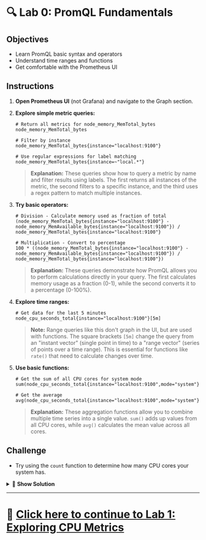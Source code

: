 # 🔍 Lab 0: PromQL Fundamentals

## Objectives
- Learn PromQL basic syntax and operators
- Understand time ranges and functions
- Get comfortable with the Prometheus UI

## Instructions
1. **Open Prometheus UI** (not Grafana) and navigate to the Graph section.
2. **Explore simple metric queries:**
   ```
   # Return all metrics for node_memory_MemTotal_bytes
   node_memory_MemTotal_bytes
   ```
   
   ```
   # Filter by instance
   node_memory_MemTotal_bytes{instance="localhost:9100"}
   ```
   
   ```
   # Use regular expressions for label matching
   node_memory_MemTotal_bytes{instance=~"local.*"}
   ```
   
   > **Explanation:** These queries show how to query a metric by name and filter results using labels. The first returns all instances of the metric, the second filters to a specific instance, and the third uses a regex pattern to match multiple instances.
3. **Try basic operators:**
   ```
   # Division - Calculate memory used as fraction of total
   (node_memory_MemTotal_bytes{instance="localhost:9100"} - node_memory_MemAvailable_bytes{instance="localhost:9100"}) / node_memory_MemTotal_bytes{instance="localhost:9100"}
   ```
   
   ```
   # Multiplication - Convert to percentage
   100 * ((node_memory_MemTotal_bytes{instance="localhost:9100"} - node_memory_MemAvailable_bytes{instance="localhost:9100"}) / node_memory_MemTotal_bytes{instance="localhost:9100"})
   ```
   
   > **Explanation:** These queries demonstrate how PromQL allows you to perform calculations directly in your query. The first calculates memory usage as a fraction (0-1), while the second converts it to a percentage (0-100%).
4. **Explore time ranges:**
   ```
   # Get data for the last 5 minutes
   node_cpu_seconds_total{instance="localhost:9100"}[5m]
   ```
   
   > **Note:** Range queries like this don't graph in the UI, but are used with functions. The square brackets `[5m]` change the query from an "instant vector" (single point in time) to a "range vector" (series of points over a time range). This is essential for functions like `rate()` that need to calculate changes over time.
5. **Use basic functions:**
   ```
   # Get the sum of all CPU cores for system mode
   sum(node_cpu_seconds_total{instance="localhost:9100",mode="system"})
   ```
   
   ```
   # Get the average
   avg(node_cpu_seconds_total{instance="localhost:9100",mode="system"})
   ```
   
   > **Explanation:** These aggregation functions allow you to combine multiple time series into a single value. `sum()` adds up values from all CPU cores, while `avg()` calculates the mean value across all cores.

## Challenge
- Try using the `count` function to determine how many CPU cores your system has.

<details>
<summary>🧩 <b>Show Solution</b></summary>

To count the number of CPU cores, you have two options:

**Option 1 (Full Explanation):**
```
count(node_cpu_seconds_total{instance="localhost:9100",mode="idle"}) / count without(mode) (node_cpu_seconds_total{instance="localhost:9100",mode="idle"})
```

This approach divides the total number of time series (one per core per mode) by the number of modes to get the core count.

**Option 2 (Simpler Approach):**
```
count without(cpu, mode) (node_cpu_seconds_total{instance="localhost:9100"})
```

This directly counts the CPU cores by using the `count without` aggregator to remove the CPU and mode labels, effectively grouping by just the instance.

**Helpful Operators for Future Reference:**

For regular expression matches:
- `=~` means "matches regex" (e.g., `{instance=~"local.*"}`)
- `!~` means "doesn't match regex" (e.g., `{instance!~"test.*"}`)
  
For mathematical and logical operations:
- Arithmetic: `+, -, *, /, %, ^`
- Comparison: `==, !=, >, <, >=, <=`
- Logical: `and, or, unless`

</details>

---

# 🌟 [Click here to continue to Lab 1: Exploring CPU Metrics](../Beginner/Lab1_CPU_Exploration.md)
